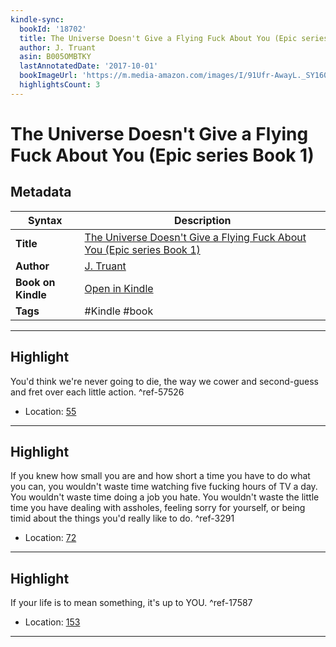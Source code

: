 ```yaml
---
kindle-sync:
  bookId: '18702'
  title: The Universe Doesn't Give a Flying Fuck About You (Epic series Book 1)
  author: J. Truant
  asin: B005OMBTKY
  lastAnnotatedDate: '2017-10-01'
  bookImageUrl: 'https://m.media-amazon.com/images/I/91Ufr-AwayL._SY160.jpg'
  highlightsCount: 3
---
```

# The Universe Doesn't Give a Flying Fuck About You (Epic series Book 1)

## Metadata

| Syntax | Description |
| ---------- | ---------- |
| **Title** | [The Universe Doesn't Give a Flying Fuck About You (Epic series Book 1)](https://www.amazon.com/dp/B005OMBTKY?&linkCode=ll1&tag=jwtwkm-20&language=en_US&ref_=as_li_ss_tl) |
| **Author** | [J. Truant](https://www.amazon.com/J-Truant/e/B01FKXRMLQ/ref=dp_byline_cont_ebooks_1) |
| **Book on Kindle** | <a href="kindle://book?action=open&asin=B005OMBTKY" target="_blank">Open in Kindle</a> |
| **Tags** | #Kindle #book |

---

## Highlight

You'd think we're never going to die, the way we cower and second-guess and fret over each little action. ^ref-57526
- Location: [55](kindle://book?action=open&asin=B005OMBTKY&location=55)

---
## Highlight

If you knew how small you are and how short a time you have to do what you can, you wouldn't waste time watching five fucking hours of TV a day. You wouldn't waste time doing a job you hate. You wouldn't waste the little time you have dealing with assholes, feeling sorry for yourself, or being timid about the things you'd really like to do. ^ref-3291
- Location: [72](kindle://book?action=open&asin=B005OMBTKY&location=72)

---
## Highlight

If your life is to mean something, it's up to YOU. ^ref-17587
- Location: [153](kindle://book?action=open&asin=B005OMBTKY&location=153)

---
